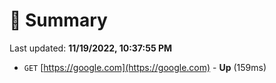 # 📖 Summary
Last updated: **11/19/2022, 10:37:55 PM**

- `GET` [https://google.com](https://google.com) - **Up** (159ms)
